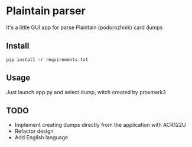 # Plaintain parser

It's a little GUI app for parse Plaintain (podorozhnik) card dumps

## Install

```shell
pip install -r requirements.txt
```

## Usage

Just launch app.py and select dump, witch created by proxmark3


## TODO

- Implement creating dumps directly from the application with ACR122U
- Refactor design
- Add English language
